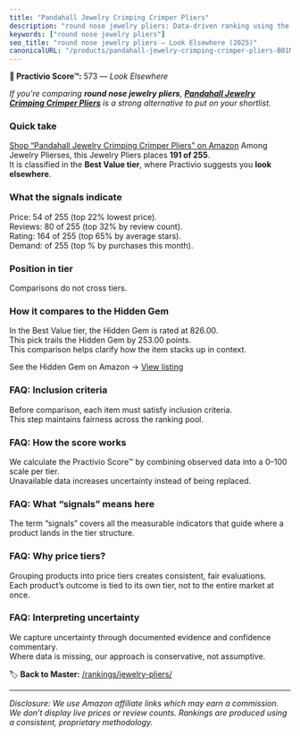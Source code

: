 ```yaml
---
title: "Pandahall Jewelry Crimping Crimper Pliers"
description: "round nose jewelry pliers: Data-driven ranking using the Practivio Score™. Positioned by quality, value, demand, findability, momentum."
keywords: ["round nose jewelry pliers"]
seo_title: "round nose jewelry pliers — Look Elsewhere (2025)"
canonicalURL: "/products/pandahall-jewelry-crimping-crimper-pliers-B01MQ2C6TC/"
---
```


**🚫 Practivio Score™:** 573 — _Look Elsewhere_


*If you're comparing **round nose jewelry pliers**, **[Pandahall Jewelry Crimping Crimper Pliers](https://www.amazon.com/dp/B01MQ2C6TC?tag=practivio-20)** is a strong alternative to put on your shortlist.*
### Quick take
[Shop “Pandahall Jewelry Crimping Crimper Pliers” on Amazon](https://www.amazon.com/dp/B01MQ2C6TC?tag=practivio-20)
Among Jewelry Plierses, this Jewelry Pliers places **191 of 255**.  
It is classified in the **Best Value tier**, where Practivio suggests you **look elsewhere**.

### What the signals indicate
Price: 54 of 255 (top 22% lowest price).  
Reviews: 80 of 255 (top 32% by review count).  
Rating: 164 of 255 (top 65% by average stars).  
Demand:  of 255 (top % by purchases this month).

### Position in tier
Comparisons do not cross tiers.

### How it compares to the Hidden Gem
In the Best Value tier, the Hidden Gem is rated at 826.00.  
This pick trails the Hidden Gem by 253.00 points.  
This comparison helps clarify how the item stacks up in context.  

See the Hidden Gem on Amazon → [View listing](https://www.amazon.com/dp/B07C5PM8L4?tag=practivio-20)

### FAQ: Inclusion criteria
Before comparison, each item must satisfy inclusion criteria.  
This step maintains fairness across the ranking pool.

### FAQ: How the score works
We calculate the Practivio Score™ by combining observed data into a 0–100 scale per tier.  
Unavailable data increases uncertainty instead of being replaced.

### FAQ: What “signals” means here
The term “signals” covers all the measurable indicators that guide where a product lands in the tier structure.

### FAQ: Why price tiers?
Grouping products into price tiers creates consistent, fair evaluations.  
Each product’s outcome is tied to its own tier, not to the entire market at once.

### FAQ: Interpreting uncertainty
We capture uncertainty through documented evidence and confidence commentary.  
Where data is missing, our approach is conservative, not assumptive.


🏷️ **Back to Master:** [/rankings/jewelry-pliers/](/rankings/jewelry-pliers/)

---
_Disclosure: We use Amazon affiliate links which may earn a commission. We don’t display live prices or review counts. Rankings are produced using a consistent, proprietary methodology._
